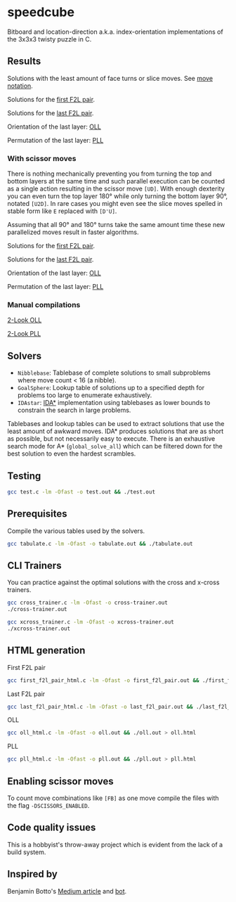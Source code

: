 # speedcube
Bitboard and location-direction a.k.a. index-orientation implementations of the 3x3x3 twisty puzzle in C.

## Results
Solutions with the least amount of face turns or slice moves. See [move notation](https://jperm.net/3x3/moves).

Solutions for the [first F2L pair](https://frostburn.github.io/first-f2l-pair.html).

Solutions for the [last F2L pair](https://frostburn.github.io/last-f2l-pair.html).

Orientation of the last layer: [OLL](https://frostburn.github.io/oll.html)

Permutation of the last layer: [PLL](https://frostburn.github.io/pll.html)

### With scissor moves
There is nothing mechanically preventing you from turning the top and bottom layers at the same time and such parallel execution can be counted as a single action resulting in the scissor move `[UD]`. With enough dexterity you can even turn the top layer 180° while only turning the bottom layer 90°, notated `[U2D]`. In rare cases you might even see the slice moves spelled in stable form like `E` replaced with `[D'U]`.

Assuming that all 90° and 180° turns take the same amount time these new parallelized moves result in faster algorithms.

Solutions for the [first F2L pair](https://frostburn.github.io/first-f2l-pair-scissors.html).

Solutions for the [last F2L pair](https://frostburn.github.io/last-f2l-pair-scissors.html).

Orientation of the last layer: [OLL](https://frostburn.github.io/oll-scissors.html)

Permutation of the last layer: [PLL](https://frostburn.github.io/pll-scissors.html)

### Manual compilations
[2-Look OLL](https://frostburn.github.io/2look-oll.html)

[2-Look PLL](https://frostburn.github.io/2look-pll.html)

## Solvers
 * `Nibblebase`: Tablebase of complete solutions to small subproblems where move count < 16 (a nibble).
 * `GoalSphere`: Lookup table of solutions up to a specified depth for problems too large to enumerate exhaustively.
 * `IDAstar`: [IDA*](https://en.wikipedia.org/wiki/Iterative_deepening_A*) implementation using tablebases as lower bounds to constrain the search in large problems.

Tablebases and lookup tables can be used to extract solutions that use the least amount of awkward moves. IDA* produces solutions that are as short as possible, but not necessarily easy to execute. There is an exhaustive search mode for A* (`global_solve_all`) which can be filtered down for the best solution to even the hardest scrambles.

## Testing
```bash
gcc test.c -lm -Ofast -o test.out && ./test.out
```

## Prerequisites
Compile the various tables used by the solvers.
```bash
gcc tabulate.c -lm -Ofast -o tabulate.out && ./tabulate.out
```

## CLI Trainers
You can practice against the optimal solutions with the cross and x-cross trainers.
```bash
gcc cross_trainer.c -lm -Ofast -o cross-trainer.out
./cross-trainer.out
```
```bash
gcc xcross_trainer.c -lm -Ofast -o xcross-trainer.out
./xcross-trainer.out
```

## HTML generation
First F2L pair
```bash
gcc first_f2l_pair_html.c -lm -Ofast -o first_f2l_pair.out && ./first_f2l_pair.out > first-f2l-pair.html
```
Last F2L pair
```bash
gcc last_f2l_pair_html.c -lm -Ofast -o last_f2l_pair.out && ./last_f2l_pair.out > last-f2l-pair.html
```
OLL
```bash
gcc oll_html.c -lm -Ofast -o oll.out && ./oll.out > oll.html
```
PLL
```bash
gcc pll_html.c -lm -Ofast -o pll.out && ./pll.out > pll.html
```

## Enabling scissor moves
To count move combinations like `[FB]` as one move compile the files with the flag `-DSCISSORS_ENABLED`.

## Code quality issues
This is a hobbyist's throw-away project which is evident from the lack of a build system.

## Inspired by
Benjamin Botto's [Medium article](https://medium.com/@benjamin.botto/implementing-an-optimal-rubiks-cube-solver-using-korf-s-algorithm-bf750b332cf9) and [bot](https://github.com/benbotto/rubiks-cube-cracker).
